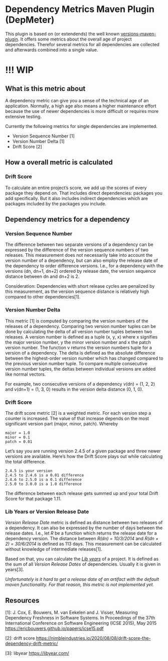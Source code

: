 # Dependency Metrics Maven Plugin (DepMeter)

This plugin is based on (or extendends) the well known [versions-maven-plugin](http://www.mojohaus.org/versions-maven-plugin/). It offers some
metrics about the overall age of project dependencies. Therefor several metrics for all dependencies are collected and afterwards combined into 
a single value.


# !!! WIP

## What is this metric about

A dependency metric can give you a sense of the technical age of an application. 
Normally, a high age also means a higher maintenance effort because the use of 
newer dependencies is more difficult or requires more extensive testing.

Currently the following metrics for single dependencies are implemented.

- Version Sequence Number [1]
- Version Number Delta [1]
- Drift Score [2]


## How a overall metric is calculated

### Drift Score

To calculate an entire project’s score, we add up the scores of every package 
they depend on. That includes direct dependencies: packages you add specifically. 
But it also includes indirect dependencies which are packages included 
by the packages you include.

## Dependency metrics for a dependency

### Version Sequence Number

The difference between two separate versions of a dependency can be 
expressed by the difference of the version sequence numbers of two releases. 
This measurement does not necessarily take into account the version number of 
a dependency, but can also employ the release date of the dependency to order 
difference versions. I.e., for a dependency with the versions (dn, dn+1, dn+2) 
ordered by release date, the version sequence distance between dn and dn+2 is 2. 

Consideration: Dependencies with short release cycles are penalized 
by this measurement, as the version sequence distance is relatively high 
compared to other dependencies[1].

### Version Number Delta

This metric [1] is computed by comparing the version numbers of the 
releases of a dependency. Comparing two version number tuples can be
done by calculating the delta of all version number tuples between two 
releases. A version number is defined as a tuple (x, y, x) where x 
signifies the major version number, y the minor version number and x 
the patch version number. The function v returns the version numbers 
tuple for a version of a dependency.
The delta is defined as the absolute difference between the 
highest-order version number which has changed compared to the previous 
version number tuple. To compare multiple consecutive version number 
tuples, the deltas between individual versions are added like normal vectors. 

For example, two consecutive versions of a dependency 
v(dn) = (1, 2, 2) and v(dn+1) = (1, 3, 0) results in the version delta 
distance (0, 1, 0). 

### Drift Score

The drift score metric [2] is a weighted metric. For each version step a 
counter is increased. The value of that increase depends on the most 
significant version part (major, minor, patch). Whereby 

    major = 1.0
    minor = 0.1
    patch = 0.01 

Let’s say you are running version 2.4.5 of a given package and three 
newer versions are available. Here’s how the Drift Score plays out while 
calculating the total difference.

    2.4.5 is your version 
    2.4.5 to 2.4.6 is a 0.01 difference 
    2.4.6 to 2.5.0 is a 0.1 difference 
    2.5.0 to 3.0.0 is a 1.0 difference

The difference between each release gets summed up and your total Drift Score 
for that package 1.11.

### Lib Years or Version Release Date

_Version Release Date_ metric is defined as distance between two releases of a 
dependency. It can also be expressed by the number of days between the 
release dates. I.e., let _R_ be a function which returns the release date for 
a dependency version. The distance between _R(dn) = 10/3/2014_
and _R(dn + 2) = 30/6/2014_ is defined as 113 days. This measurement
can be calculated without knowledge of intermediate releases[1].

Based on that, you can calculate the [_Lib years_](https://libyear.com/) of a project.
It is defined as the sum of all _Version Release Dates_ of dependencies. 
Usually it is given in years[3].

*Unfortunately is it hard to get a release date of an artifact with the default 
maven functionality. For that reason, this metric is not implemented yet.*

## Resources

[1]: J. Cox, E. Bouwers, M. van Eekelen and J. Visser, Measuring Dependency Freshness in Software Systems. In Proceedings of the 37th International Conference on Software Engineering (ICSE 2015), May 2015 https://ericbouwers.github.io/papers/icse15.pdf

[2]: drift score https://nimbleindustries.io/2020/08/08/drift-score-the-dependency-drift-metric/

[3]: libyear https://libyear.com/